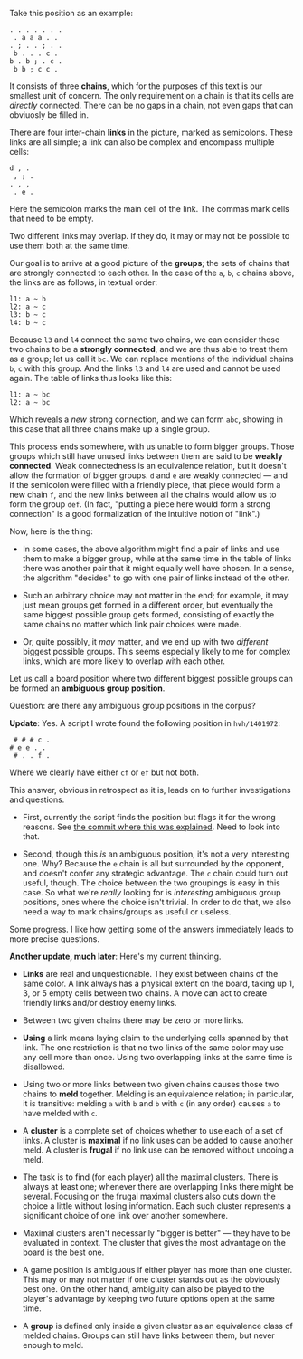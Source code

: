 Take this position as an example:

    . . . . . . .
     . a a a . .
    . ; . . ; . .
     b . . . c .
    b . b ; . c .
     b b ; c c .

It consists of three **chains**, which for the purposes of this text is our
smallest unit of concern. The only requirement on a chain is that its cells
are *directly* connected. There can be no gaps in a chain, not even gaps that
can obviuosly be filled in.

There are four inter-chain **links** in the picture, marked as semicolons.
These links are all simple; a link can also be complex and encompass multiple
cells:

    d , .
     , ; .
    . , ,
     . e .

Here the semicolon marks the main cell of the link. The commas mark cells that
need to be empty.

Two different links may overlap. If they do, it may or may not be possible to
use them both at the same time.

Our goal is to arrive at a good picture of the **groups**; the sets of chains
that are strongly connected to each other. In the case of the `a`, `b`, `c`
chains above, the links are as follows, in textual order:

    l1: a ~ b
    l2: a ~ c
    l3: b ~ c
    l4: b ~ c

Because `l3` and `l4` connect the same two chains, we can consider those two
chains to be a **strongly connected**, and we are thus able to treat them as a
group; let us call it `bc`. We can replace mentions of the individual chains
`b`, `c` with this group. And the links `l3` and `l4` are used and cannot be
used again. The table of links thus looks like this:

    l1: a ~ bc
    l2: a ~ bc

Which reveals a *new* strong connection, and we can form `abc`, showing in this
case that all three chains make up a single group.

This process ends somewhere, with us unable to form bigger groups. Those groups
which still have unused links between them are said to be **weakly connected**.
Weak connectedness is an equivalence relation, but it doesn't allow the
formation of bigger groups. `d` and `e` are weakly connected &mdash; and if
the semicolon were filled with a friendly piece, that piece would form a new
chain `f`, and the new links between all the chains would allow us to form the
group `def`. (In fact, "putting a piece here would form a strong connection"
is a good formalization of the intuitive notion of "link".)

Now, here is the thing:

* In some cases, the above algorithm might find a pair of links and use them to
  make a bigger group, while at the same time in the table of links there was
  another pair that it might equally well have chosen. In a sense, the
  algorithm "decides" to go with one pair of links instead of the other.

* Such an arbitrary choice may not matter in the end; for example, it may just
  mean groups get formed in a different order, but eventually the same biggest
  possible group gets formed, consisting of exactly the same chains no matter
  which link pair choices were made.

* Or, quite possibly, it *may* matter, and we end up with two *different*
  biggest possible groups. This seems especially likely to me for complex
  links, which are more likely to overlap with each other.

Let us call a board position where two different biggest possible groups can be
formed an **ambiguous group position**.

Question: are there any ambiguous group positions in the corpus?

**Update**: Yes. A script I wrote found the following position in
`hvh/1401972`:

     # # # c .
    # e e . .
     # . . f .

Where we clearly have either `cf` or `ef` but not both.

This answer, obvious in retrospect as it is, leads on to further
investigations and questions.

* First, currently the script finds the position but flags it for the wrong
  reasons. See [the commit where this was
  explained](https://github.com/masak/hex-corpus/commit/e9301871e755f63554e195d7060bb49a6cb6949f).
  Need to look into that.

* Second, though this *is* an ambiguous position, it's not a very interesting
  one. Why? Because the `e` chain is all but surrounded by the opponent, and
  doesn't confer any strategic advantage. The `c` chain could turn out useful,
  though. The choice between the two groupings is easy in this case. So
  what we're *really* looking for is *interesting* ambiguous group positions,
  ones where the choice isn't trivial. In order to do that, we also need a way
  to mark chains/groups as useful or useless.

Some progress. I like how getting some of the answers immediately leads to more
precise questions.

**Another update, much later**: Here's my current thinking.

* **Links** are real and unquestionable. They exist between chains of the
  same color. A link always has a physical extent on the board, taking up 1,
  3, or 5 empty cells between two chains. A move can act to create friendly
  links and/or destroy enemy links.

* Between two given chains there may be zero or more links.

* **Using** a link means laying claim to the underlying cells spanned by that
  link. The one restriction is that no two links of the same color may use
  any cell more than once. Using two overlapping links at the same time is
  disallowed.

* Using two or more links between two given chains causes those two chains
  to **meld** together. Melding is an equivalence relation; in particular, it
  is transitive: melding `a` with `b` and `b` with `c` (in any order) causes
  `a` to have melded with `c`.

* A **cluster** is a complete set of choices whether to use each of a set of
  links. A cluster is **maximal** if no link uses can be added to cause another
  meld. A cluster is **frugal** if no link use can be removed without undoing
  a meld.

* The task is to find (for each player) all the maximal clusters. There is
  always at least one; whenever there are overlapping links there might be
  several. Focusing on the frugal maximal clusters also cuts down the choice
  a little without losing information. Each such cluster represents a
  significant choice of one link over another somewhere.

* Maximal clusters aren't necessarily "bigger is better" &mdash; they have
  to be evaluated in context. The cluster that gives the most advantage on
  the board is the best one.

* A game position is ambiguous if either player has more than one cluster.
  This may or may not matter if one cluster stands out as the obviously best
  one. On the other hand, ambiguity can also be played to the player's
  advantage by keeping two future options open at the same time.

* A **group** is defined only inside a given cluster as an equivalence class
  of melded chains. Groups can still have links between them, but never
  enough to meld.
